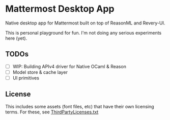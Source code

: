 # Mattermost Desktop App

Native desktop app for Mattermost built on top of ReasonML and Revery-UI.

This is personal playground for fun. I'm not doing any serious experiments here (yet).

## TODOs

- [ ] WIP: Building APIv4 driver for Native OCaml & Reason
- [ ] Model store & cache layer
- [ ] UI primitives

## License

This includes some assets (font files, etc) that have their own licensing terms. For these, see [ThirdPartyLicenses.txt](ThirdPartyLicenses.txt)
